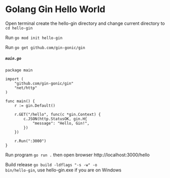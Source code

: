 # Golang Gin Hello World

Open terminal create the hello-gin directory and change current directory to <code>cd hello-gin</code>

Run <code>go mod init hello-gin</code>

Run <code>go get github.com/gin-gonic/gin</code>

<h5><strong><code>main.go</code></strong></h5>

```golang
package main

import (
    "github.com/gin-gonic/gin"
    "net/http"
)

func main() {
    r := gin.Default()

    r.GET("/hello", func(c *gin.Context) {
        c.JSON(http.StatusOK, gin.H{
            "message": "Hello, Gin!",
        })
    })

    r.Run(":3000")
}
```

Run program <code>go run .</code> then open browser http://localhost:3000/hello

Build release <code>go build -ldflags "-s -w" -o bin/hello-gin</code>, use hello-gin.exe if you are on Windows
